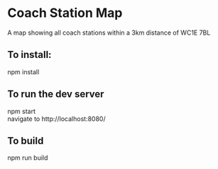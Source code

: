 # Coach Station Map

A map showing all coach stations within a 3km distance of WC1E 7BL

## To install:
npm install

## To run the dev server
npm start  
navigate to http://localhost:8080/

## To build 
npm run build